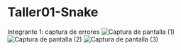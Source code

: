 # Taller01-Snake
Integrante 1: captura de errores
![Captura de pantalla (1)](https://github.com/alex3952/Taller01-Snake/assets/107369011/3efe8af9-f848-4ced-a33a-b15409b40654)
![Captura de pantalla (2)](https://github.com/alex3952/Taller01-Snake/assets/107369011/78235ad3-0bb5-4551-b41e-4064da577816)
![Captura de pantalla (3)](https://github.com/alex3952/Taller01-Snake/assets/107369011/e24f3c90-e6da-49ab-9a17-02f6c22b73ba)
